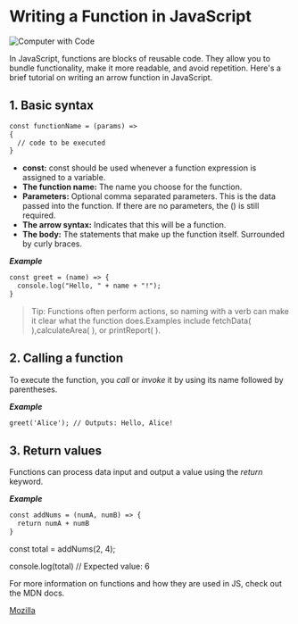 # Writing a Function in JavaScript

![Computer with Code](https://images.unsplash.com/photo-1587620962725-abab7fe55159?auto=format&fit=crop&q=80&w=1631&ixlib=rb-4.0.3&ixid=M3wxMjA3fDB8MHxwaG90by1wYWdlfHx8fGVufDB8fHx8fA%3D%3D)



In JavaScript, functions are blocks of reusable code. They allow you to bundle functionality, make it more readable, and avoid repetition. Here's a brief tutorial on writing an arrow function in JavaScript.

## 1. Basic syntax

```markdown
const functionName = (params) => 
{
  // code to be executed
}
```

* **const:** const should be used whenever a function expression is assigned to a variable.
* **The function name:** The name you choose for the function.
* **Parameters:** Optional comma separated parameters. This is the data passed into the function. If there are no parameters, the () is still required.
* **The arrow syntax:** Indicates that this will be a function.
* **The body:** The statements that make up the function itself. Surrounded by curly braces.

***Example***

```markdown
const greet = (name) => {
  console.log("Hello, " + name + "!");
}
```

> Tip: Functions often perform actions, so naming with a verb can make it clear what the function does.Examples include fetchData( ),calculateArea( ), or printReport( ).

## 2. Calling a function

To execute the function, you *call* or *invoke* it by using its name followed by parentheses.

***Example***

```markdown
greet('Alice'); // Outputs: Hello, Alice!
```

## 3. Return values

Functions can process data input and output a value using the *return* keyword.

***Example***

```markdown
const addNums = (numA, numB) => {
  return numA + numB
}
```

const total = addNums(2, 4);

console.log(total) // Expected value: 6

For more information on functions and how they are used in JS, check out the MDN docs.

[Mozilla](https://developer.mozilla.org/en-US/docs/Web/JavaScript/Guide/Functions)